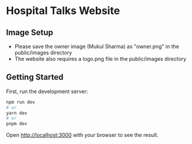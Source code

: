 # Hospital Talks Website

## Image Setup
- Please save the owner image (Mukul Sharma) as "owner.png" in the public/images directory
- The website also requires a logo.png file in the public/images directory

## Getting Started

First, run the development server:

```bash
npm run dev
# or
yarn dev
# or
pnpm dev
```

Open [http://localhost:3000](http://localhost:3000) with your browser to see the result. 